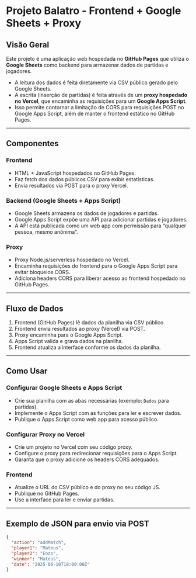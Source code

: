 ﻿# Projeto Balatro - Frontend + Google Sheets + Proxy

## Visão Geral

Este projeto é uma aplicação web hospedada no **GitHub Pages** que utiliza o **Google Sheets** como backend para armazenar dados de partidas e jogadores. 

- A leitura dos dados é feita diretamente via CSV público gerado pelo Google Sheets.
- A escrita (inserção de partidas) é feita através de um **proxy hospedado no Vercel**, que encaminha as requisições para um **Google Apps Script**.
- Isso permite contornar a limitação de CORS para requisições POST no Google Apps Script, além de manter o frontend estático no GitHub Pages.

---

## Componentes

### Frontend

- HTML + JavaScript hospedados no GitHub Pages.
- Faz fetch dos dados públicos CSV para exibir estatísticas.
- Envia resultados via POST para o proxy Vercel.

### Backend (Google Sheets + Apps Script)

- Google Sheets armazena os dados de jogadores e partidas.
- Google Apps Script expõe uma API para adicionar partidas e jogadores.
- A API está publicada como um web app com permissão para “qualquer pessoa, mesmo anônima”.

### Proxy

- Proxy Node.js/serverless hospedado no Vercel.
- Encaminha requisições do frontend para o Google Apps Script para evitar bloqueios CORS.
- Adiciona headers CORS para liberar acesso ao frontend hospedado no GitHub Pages.

---

## Fluxo de Dados

1. Frontend (GitHub Pages) lê dados da planilha via CSV público.
2. Frontend envia resultados ao proxy (Vercel) via POST.
3. Proxy encaminha para o Google Apps Script.
4. Apps Script valida e grava dados na planilha.
5. Frontend atualiza a interface conforme os dados da planilha.

---

## Como Usar

### Configurar Google Sheets e Apps Script

- Crie sua planilha com as abas necessárias (exemplo: `Dados` para partidas).
- Implemente o Apps Script com as funções para ler e escrever dados.
- Publique o Apps Script como web app para acesso público.

### Configurar Proxy no Vercel

- Crie um projeto no Vercel com seu código proxy.
- Configure o proxy para redirecionar requisições para o Apps Script.
- Garanta que o proxy adicione os headers CORS adequados.

### Frontend

- Atualize o URL do CSV público e do proxy no seu código JS.
- Publique no GitHub Pages.
- Use a interface para ler e enviar partidas.

---

## Exemplo de JSON para envio via POST

```json
{
  "action": "addMatch",
  "player1": "Mateus",
  "player2": "Enzo",
  "winner": "Mateus",
  "date": "2025-06-10T18:00:00Z"
}
